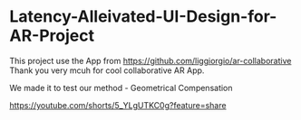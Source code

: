 # Latency-Alleivated-UI-Design-for-AR-Project

This project use the App from https://github.com/liggiorgio/ar-collaborative  
Thank you very mcuh for cool collaborative AR App.

We made it to test our method - Geometrical Compensation

https://youtube.com/shorts/5_YLgUTKC0g?feature=share

